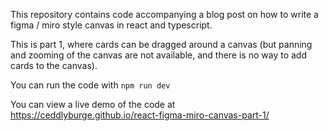 This repository contains code accompanying a blog post on how to write a figma / miro style canvas in react and typescript.

This is part 1, where cards can be dragged around a canvas (but panning and zooming of the canvas are not available, and there is no way to add cards to the canvas).

You can run the code with `npm run dev`

You can view a live demo of the code at https://ceddlyburge.github.io/react-figma-miro-canvas-part-1/
